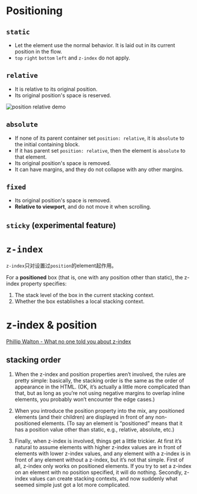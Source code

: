 # Positioning

## `static`
- Let the element use the normal behavior. It is laid out in its current position in the flow.
- `top` `right` `bottom` `left` and `z-index` do not apply.

## `relative`
- It is relative to its original position.
- Its original position's space is reserved.

![position relative demo](http://g.recordit.co/MHxEaKCvdv.gif)

## `absolute`
- If none of its parent container set `position: relative`, it is `absolute` to the initial containing block.
- If it has parent set `position: relative`, then the element is `absolute` to that element.
- Its original position's space is removed.
- It can have margins, and they do not collapse with any other margins.

## `fixed`
- Its original position's space is removed.
- **Relative to viewport**, and do not move it when scrolling.

## `sticky` (experimental feature)

# `z-index`

`z-index`只对设置过`position`的element起作用。

For a **positioned** box (that is, one with any position other than static), the z-index property specifies:

1. The stack level of the box in the current stacking context.
1. Whether the box establishes a local stacking context.

# z-index & position
[Phillip Walton - What no one told you about z-index](https://philipwalton.com/articles/what-no-one-told-you-about-z-index/)

## stacking order
1. When the z-index and position properties aren’t involved, the rules are pretty simple: basically, the stacking order is the same as the order of appearance in the HTML. (OK, it’s actually a little more complicated than that, but as long as you’re not using negative margins to overlap inline elements, you probably won’t encounter the edge cases.)

2. When you introduce the position property into the mix, any positioned elements (and their children) are displayed in front of any non-positioned elements. (To say an element is “positioned” means that it has a position value other than static, e.g., relative, absolute, etc.)

3. Finally, when z-index is involved, things get a little trickier. At first it’s natural to assume elements with higher z-index values are in front of elements with lower z-index values, and any element with a z-index is in front of any element without a z-index, but it’s not that simple. First of all, z-index only works on positioned elements. If you try to set a z-index on an element with no position specified, it will do nothing. Secondly, z-index values can create stacking contexts, and now suddenly what seemed simple just got a lot more complicated.
